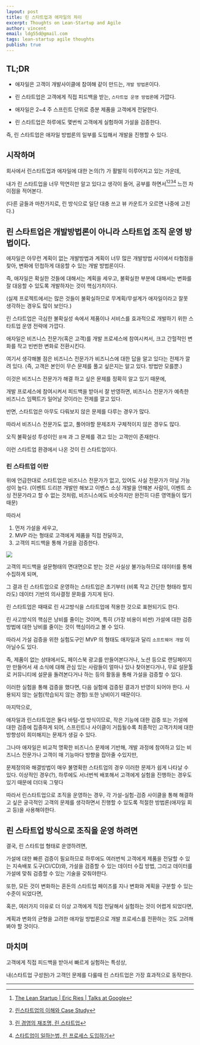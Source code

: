 ```yaml
---
layout: post
title: 린 스타트업과 애자일의 차이
excerpt: Thoughts on Lean-Startup and Agile
author: vincent
email: ldg55d@gmail.com
tags: lean-startup agile thoughts
publish: true
---
```


## TL;DR

- 애자일은 고객이 개발사이클에 참여해 같이 만드는, `개발 방법론`이다.
- 린 스타트업은 고객에게 직접 피드백을 받는, `스타트업 운영 방법론`에 가깝다.

- 애자일은 2~4 주 스프린트 단위로 증분 제품을 고객에게 전달한다.
- 린 스타트업은 하루에도 몇번씩 고객에게 실험하여 가설을 검증한다.

즉, 린 스타트업은 애자일 방법론의 일부를 도입해서 개발을 진행할 수 있다.

## 시작하며

회사에서 린스타트업과 애자일에 대한 논의(?) 가 활발히 이루어지고 있는 가운데,

내가 린 스타트업을 너무 막연히만 알고 있다고 생각이 들어, 공부를 하면서[^1][^2][^3][^4] 느낀 차이점을 적어본다.

(다른 글들과 마찬가지로, 린 방식으로 일단 대충 쓰고 뷰 카운트가 오르면 나중에 고친다.)

## 린 스타트업은 개발방법론이 아니라 스타트업 조직 운영 방법이다.

애자일은 아무런 계획이 없는 개발방법과 계획이 너무 많은 개발방법 사이에서 타협점을 찾아, 변화에 민첩하게 대응할 수 있는 개발 방법론이다.

즉, 애자일은 확실한 것들에 대해서는 계획을 세우고, 불확실한 부분에 대해서는 변화를 잘 대응할 수 있도록 개발하자는 것이 핵심가치이다.

(실제 프로젝트에서는 많은 것들이 불확실하므로 무계획/무설계가 애자일이라고 잘못 생각하는 경우도 많이 보인다.)

린 스타트업은 극심한 불확실성 속에서 제품이나 서비스를 효과적으로 개발하기 위한 스타트업 운영 전략에 가깝다.

애자일은 비즈니스 전문가(혹은 고객)를 개발 프로세스에 참여시켜서, 크고 간헐적인 변화를 작고 빈번한 변화로 전환시킨다.

여기서 생각해볼 점은 비즈니스 전문가가 비즈니스에 대한 답을 알고 있다는 전제가 깔려 있다. (즉, 고객은 본인이 무슨 문제를 풀고 싶은지는 알고 있다. 방법만 모를뿐.)

이것은 비즈니스 전문가가 해결 하고 싶은 문제를 정확히 알고 있기 때문에,

개발 프로세스에 참여시켜서 피드백을 받아서 잘 반영하면, 비즈니스 전문가가 예측한 비즈니스 임팩트가 일어날 것이라는 전제를 깔고 있다.

반면, 스타트업은 아무도 다뤄보지 않은 문제를 다루는 경우가 많다.

따라서 비즈니스 전문가도 없고, 풀어야할 문제조차 구체적이지 않은 경우도 많다.

오직 불확실성 투성이인 `문제` 과 그 문제를 겪고 있는 고객만이 존재한다.

이런 스타트업 환경에서 나온 것이 린 스타트업이다.

### 린 스타트업 이란

위에 언급한대로 스타트업은 비즈니스 전문가가 없고, 있어도 사실 전문가가 아닐 가능성이 높다. (이벤트 드리븐 개발만 해보고 이벤스 소싱 개발을 안해본 사람이, 이벤트 소싱 전문가라고 할 수 없는 것처럼, 비즈니스에도 비슷하지만 완전히 다른 영역들이 많기 때문)

따라서

1. 먼저 가설을 세우고,
2. MVP 라는 형태로 고객에게 제품을 직접 전달하고,
3. 고객의 피드백을 통해 가설을 검증한다.

<img src="https://t1.daumcdn.net/thumb/R720x0/?fname=http://t1.daumcdn.net/brunch/service/user/R2L/image/FF3CNkRTJt6BP_UDz9-UdjBAoRU.png"/>

고객의 피드백을 설문형태의 면대면으로 받는 것은 사실상 불가능하므로 데이터를 통해 수집하게 되며,

그 결과 린 스타트업으로 운영하는 스타트업은 초기부터 (비록 작고 간단한 형태라 할지라도) 데이터 기반의 의사결정 문화를 가지게 된다.

린 스타트업은 때때로 린 사고방식을 스타트업에 적용한 것으로 표현되기도 한다.

린 사고방식의 핵심은 낭비를 줄이는 것이며, 특히 (가장 비용이 비싼) 가설에 대한 검증 방법에 대한 낭비를 줄이는 것이 핵심이라고 볼 수 있다.

따라서 가설 검증을 위한 실험도구인 MVP 의 형태도 애자일과 달리 `소프트웨어 개발` 이 아닐수도 있다.

즉, 제품이 없는 상태에서도, 페이스북 광고를 만들어본다거나, 노션 등으로 랜딩페이지만 만들어서 새 소식에 대해 관심 있는 사람들이 얼마나 있나 찾아본다거나, 무료 설문툴로 커뮤니티에 설문을 돌려본다거나 하는 등의 활동을 통해 가설을 검증할 수 있다.

이러한 실험을 통해 검증을 했다면, 다음 실험에 검증된 결과가 반영이 되어야 한다. 사용되지 않는 실험(학습되지 않는 경험) 또한 낭비이기 때문이다.

마지막으로,

애자일과 린스타트업은 둘다 바텀-업 방식이므로, 작은 기능에 대한 검증 또는 가설에 대한 검증에 집중하게 되어, 스프린트나 사이클이 거듭될수록 최종적인 고객가치에 대한 방향성이 희미해지는 문제가 생길 수 있다.

그나마 애자일은 비교적 명확한 비즈니스 문제에 기반해, 개발 과정에 참여하고 있는 비즈니스 전문가나 고객이 매 기능마다 방향을 잡아줄 수있지만,

문제정의와 해결방법이 매우 불명확한 스타트업의 경우 이러한 문제가 쉽게 나타날 수 있다. 이상적인 경우(?), 하루에도 서너번씩 배포해서 고객에게 실험을 진행하는 경우도 있기 때문에 더더욱 그렇다

따라서 린스타트업으로 조직을 운영하는 경우, 각 가설-실험-검증 사이클을 통해 해결하고 싶은 궁극적인 고객의 문제를 생각하면서 진행할 수 있도록 적절한 방법론(애자일 회고 등)을 사용해야한다.

## 린 스타트업 방식으로 조직을 운영 하려면

결국, 린 스타트업 형태로 운영하려면,

가설에 대한 빠른 검증이 필요하므로 하루에도 여러번씩 고객에게 제품을 전달할 수 있는 지속배포 도구(CI/CD)와, 가설을 검증할 수 있는 데이터 수집 방법, 그리고 데이터를 가설에 맞춰 검증할 수 있는 기술을 갖춰야한다.

또한, 모든 것이 변화하는 혼돈의 스타트업 페이즈를 지나 변화와 계획을 구분할 수 있는 수준이 되었다면,

혹은, 여러가지 이유로 더 이상 고객에게 직접 전달해서 실험하는 것이 어렵게 되었다면,

계획과 변화의 균형을 고려한 애자일 방법론으로 개발 프로세스를 전환하는 것도 고려해봐야 할 것이다.

## 마치며

고객에게 직접 피드백을 받아서 빠르게 실험하는 특성상,

내(스타트업 구성원)가 고객인 문제를 다룰때 린 스타트업은 가장 효과적으로 동작한다.

---

[^1]: [The Lean Startup | Eric Ries | Talks at Google](https://www.youtube.com/watch?v=fEvKo90qBns&t=20s&ab_channel=TalksatGoogle)
[^2]: [린스타트업의 이해와 Case Study](https://www.slideshare.net/MatthewLee/case-study-51449865)
[^3]: [린 경영의 재조명, 린 스타트업](http://www.bondweb.co.kr/data/menu01/%B8%B0%28lean%29%B0%E6%BF%B5%C0%C7%20%C0%E7%C1%B6%B8%ED.pdf)
[^4]: [스타트업이 일하는법, 린 프로세스 도입하기](https://yozm.wishket.com/magazine/detail/1084/)
